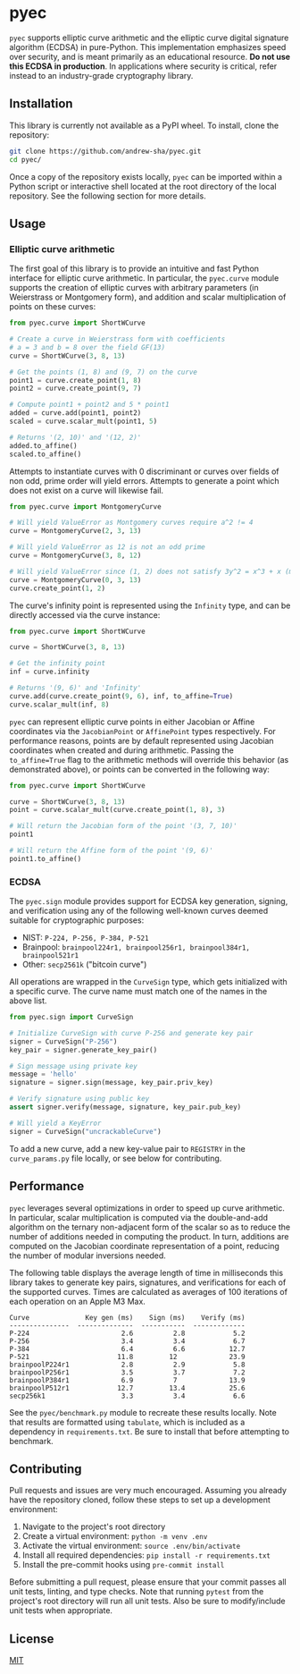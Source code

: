 # pyec

`pyec` supports elliptic curve arithmetic and the elliptic curve digital signature algorithm (ECDSA) in pure-Python. This implementation emphasizes speed over security, and is meant primarily as an educational resource. **Do not
use this ECDSA in production**. In applications where security is critical, refer instead to an industry-grade cryptography library.

## Installation
This library is currently not available as a PyPI wheel. To install, clone the repository:
```bash
git clone https://github.com/andrew-sha/pyec.git
cd pyec/
```
Once a copy of the repository exists locally, `pyec` can be imported within a Python script or interactive shell located at the root directory of the local repository. See the following section for more details.
## Usage
### Elliptic curve arithmetic

 The first goal of this library is to provide an intuitive and fast Python interface for elliptic curve arithmetic. In particular, the `pyec.curve` module supports the creation of elliptic curves with arbitrary parameters (in Weierstrass or Montgomery form), and addition and scalar multiplication of points on these curves:
```python
from pyec.curve import ShortWCurve

# Create a curve in Weierstrass form with coefficients
# a = 3 and b = 8 over the field GF(13)
curve = ShortWCurve(3, 8, 13)

# Get the points (1, 8) and (9, 7) on the curve
point1 = curve.create_point(1, 8)
point2 = curve.create_point(9, 7)

# Compute point1 + point2 and 5 * point1
added = curve.add(point1, point2)
scaled = curve.scalar_mult(point1, 5)

# Returns '(2, 10)' and '(12, 2)'
added.to_affine()
scaled.to_affine()
```
Attempts to instantiate curves with 0 discriminant or curves over fields of non odd, prime order will yield errors. Attempts to generate a point which does not exist on a curve will likewise fail.
```python
from pyec.curve import MontgomeryCurve

# Will yield ValueError as Montgomery curves require a^2 != 4
curve = MontgomeryCurve(2, 3, 13)

# Will yield ValueError as 12 is not an odd prime
curve = MontgomeryCurve(3, 8, 12)

# Will yield ValueError since (1, 2) does not satisfy 3y^2 = x^3 + x (mod 13)
curve = MontgomeryCurve(0, 3, 13)
curve.create_point(1, 2)

```
The curve's infinity point is represented using the `Infinity` type, and can be directly accessed via the curve instance:
```python
from pyec.curve import ShortWCurve

curve = ShortWCurve(3, 8, 13)

# Get the infinity point
inf = curve.infinity

# Returns '(9, 6)' and 'Infinity'
curve.add(curve.create_point(9, 6), inf, to_affine=True)
curve.scalar_mult(inf, 8)
````
`pyec` can represent elliptic curve points in either Jacobian or Affine coordinates via the `JacobianPoint` or `AffinePoint` types respectively. For performance reasons, points are by default represented using Jacobian coordinates when created and during arithmetic. Passing the `to_affine=True` flag to the arithmetic methods will override this behavior (as demonstrated above), or points can be converted in the following way:
```python
from pyec.curve import ShortWCurve

curve = ShortWCurve(3, 8, 13)
point = curve.scalar_mult(curve.create_point(1, 8), 3)

# Will return the Jacobian form of the point '(3, 7, 10)'
point1

# Will return the Affine form of the point '(9, 6)'
point1.to_affine()
```

### ECDSA
The `pyec.sign` module provides support for ECDSA key generation, signing, and verification using any of the following well-known curves deemed suitable for cryptographic purposes:
- NIST: `P-224, P-256, P-384, P-521`
- Brainpool: `brainpool224r1, brainpool256r1, brainpool384r1, brainpool521r1`
- Other: `secp2561k` ("bitcoin curve")

All operations are wrapped in the `CurveSign` type, which gets initialized with a specific curve. The curve name must match one of the names in the above list.
```python
from pyec.sign import CurveSign

# Initialize CurveSign with curve P-256 and generate key pair
signer = CurveSign("P-256")
key_pair = signer.generate_key_pair()

# Sign message using private key
message = 'hello'
signature = signer.sign(message, key_pair.priv_key)

# Verify signature using public key
assert signer.verify(message, signature, key_pair.pub_key)

# Will yield a KeyError
signer = CurveSign("uncrackableCurve")
```
To add a new curve, add a new key-value pair to `REGISTRY` in the `curve_params.py` file locally, or see below for contributing.

## Performance
`pyec` leverages several optimizations in order to speed up curve arithmetic. In particular, scalar multiplication is computed via the double-and-add algorithm on the ternary non-adjacent form of the scalar so as to reduce the number of additions needed in computing the product. In turn, additions are computed on the Jacobian coordinate representation of a point, reducing the number of modular inversions needed.

The following table displays the average length of time in milliseconds this library takes to generate key pairs, signatures, and verifications for each of the supported curves. Times are calculated as averages of 100 iterations of each operation on an Apple M3 Max.
```
Curve              Key gen (ms)    Sign (ms)    Verify (ms)
---------------  --------------  -----------  -------------
P-224                       2.6          2.8            5.2
P-256                       3.4          3.4            6.7
P-384                       6.4          6.6           12.7
P-521                      11.8         12             23.9
brainpoolP224r1             2.8          2.9            5.8
brainpoolP256r1             3.5          3.7            7.2
brainpoolP384r1             6.9          7             13.9
brainpoolP512r1            12.7         13.4           25.6
secp256k1                   3.3          3.4            6.6
```
See the `pyec/benchmark.py` module to recreate these results locally. Note that results are formatted using `tabulate`, which is included as a dependency in `requirements.txt`. Be sure to install that before attempting to benchmark.
## Contributing

Pull requests and issues are very much encouraged. Assuming you already have the repository cloned, follow these steps to set up a development environment:

1) Navigate to the project's root directory
2) Create a virtual environment: `python -m venv .env`
3) Activate the virtual environment: `source .env/bin/activate`
4) Install all required dependencies: `pip install -r requirements.txt`
5) Install the pre-commit hooks using `pre-commit install`


Before submitting a pull request, please ensure that your commit passes all unit tests, linting, and type checks. Note that running `pytest` from the project's root directory will run all unit tests. Also be sure to modify/include unit tests when appropriate.

## License

[MIT](https://www.mit.edu/~amini/LICENSE.md)
